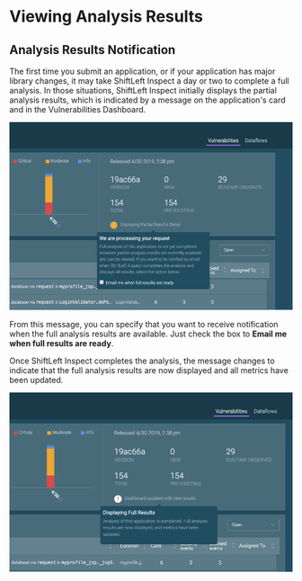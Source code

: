 # Viewing Analysis Results

## Analysis Results Notification

The first time you submit an application, or if your application has major library changes, it may take ShiftLeft Inspect a day or two to complete a full analysis. In those situations, ShiftLeft Inspect initially displays the partial analysis results, which is indicated by a message on the application's card and in the Vulnerabilities Dashboard. 

 ![Partial Results Message](img/partial-results.png)

From this message, you can specify that you want to receive notification when the full analysis results are available. Just check the box to **Email me when full results are ready**. 

Once ShiftLeft Inspect completes the analysis, the message changes to indicate that the full analysis results are now displayed and all metrics have been updated.

![Full Results Message](img/full-results.png)
